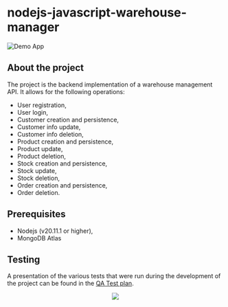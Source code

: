 # nodejs-javascript-warehouse-manager

![Demo App](https://img.shields.io/badge/demo_app-blue)

## About the project

The project is the backend implementation of a warehouse management API. It allows for the following operations:

- User registration,
- User login,
- Customer creation and persistence,
- Customer info update,
- Customer info deletion,
- Product creation and persistence,
- Product update,
- Product deletion,
- Stock creation and persistence,
- Stock update,
- Stock deletion,
- Order creation and persistence,
- Order deletion.

## Prerequisites

- Nodejs (v20.11.1 or higher),
- MongoDB Atlas

## Testing

A presentation of the various tests that were run during the development of the project can be found in the [QA Test plan](QA-test-plan.md).

<p align="center">
        <a href="https://github.com/LelouchFR/skill-icons">
        <img src="https://go-skill-icons.vercel.app/api/icons?i=vscode,nodejs,js,jest,expressjs,mongoose,mongo"/>
      </a>
</p>
